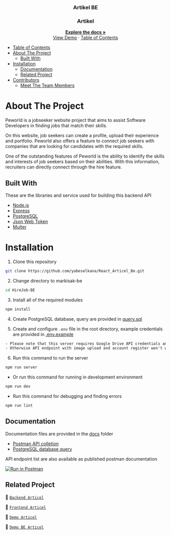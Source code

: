 <br />
<p align="center">
  <div align="center">
      <h3 align="center">Artikel BE</h3>
  </div>
  <h3 align="center">Artikel</h3>
  <p align="center">
    <a href="https://github.com/yabeselkana/React_Articel_Be.git"><strong>Explore the docs »</strong></a>
    <br />
    <a href="https://react-articel-fe.vercel.app/">View Demo</a>
    ·
    <a href="https://react-articel-be.vercel.app//>Api Demo</a>
  </p>
</p>

## Table of Contents

- [Table of Contents](#table-of-contents)
- [About The Project](#about-the-project)
  - [Built With](#built-with)
- [Installation](#installation)
  - [Documentation](#documentation)
  - [Related Project](#related-project)
- [Contributors](#contributors)
  - [Meet The Team Members](#meet-the-team-members)

# About The Project

Peworld is a jobseeker website project that aims to assist Software Developers in finding jobs that match their skills.

On this website, job seekers can create a profile, upload their experience and portfolio. Peworld also offers a feature to connect job seekers with companies that are looking for candidates with the required skills.

One of the outstanding features of Peworld is the ability to identify the skills and interests of job seekers based on their abilities. With this information, recruiters can directly connect through the hire feature.

## Built With

These are the libraries and service used for building this backend API

- [Node.js](https://nodejs.org)
- [Express](https://expressjs.com)
- [PostgreSQL](https://www.postgresql.org)
- [Json Web Token](https://jwt.io)
- [Multer](https://github.com/expressjs/multer)

# Installation

1. Clone this repository

```sh
git clone https://github.com/yabeselkana/React_Articel_Be.git
```

2. Change directory to markisak-be

```sh
cd HireJob-BE
```

3. Install all of the required modules

```sh
npm install
```

4. Create PostgreSQL database, query are provided in [query.sql](./query.sql)

5. Create and configure `.env` file in the root directory, example credentials are provided in [.env.example](./.env.example)

```txt
- Please note that this server requires Google Drive API credentials and Gmail service account
- Otherwise API endpoint with image upload and account register won't work properly
```

6. Run this command to run the server

```sh
npm run server
```

- Or run this command for running in development environment

```sh
npm run dev
```

- Run this command for debugging and finding errors

```sh
npm run lint
```

## Documentation

Documentation files are provided in the [docs](./docs) folder

- [Postman API colletion]()
- [PostgreSQL database query](./query.sql)

API endpoint list are also available as published postman documentation

[![Run in Postman](https://run.pstmn.io/button.svg)](https://documenter.getpostman.com/view/26301439/2s9YC2zDT6)

## Related Project

:rocket: [`Backend Articel`](https://github.com/yabeselkana/React_Articel_Be.git)

:rocket: [`Frontend Articel`](https://github.com/yabeselkana/React_Articel_FE.git)

:rocket: [`Demo Articel`](https://react-articel-fe.vercel.app/)

:rocket: [`Demo BE Articel`](https://react-articel-be.vercel.app/)

<!-- Project link : [https://github.com/izaazwaskito/HireJob-BE](https://github.com/izaazwaskito/HireJob-BE) -->
